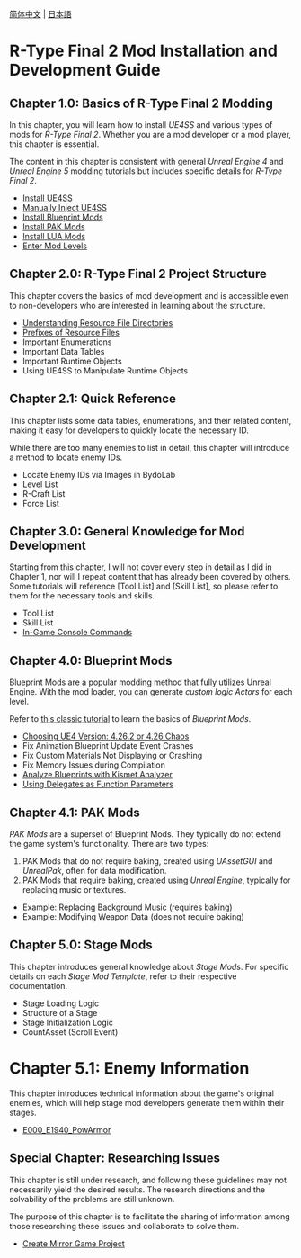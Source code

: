 [简体中文](README.zhs.md) | [日本語](README.ja.md)

# R-Type Final 2 Mod Installation and Development Guide

## Chapter 1.0: Basics of R-Type Final 2 Modding
In this chapter, you will learn how to install *UE4SS* and various types of mods for *R-Type Final 2*. Whether you are a mod developer or a mod player, this chapter is essential.

The content in this chapter is consistent with general *Unreal Engine 4* and *Unreal Engine 5* modding tutorials but includes specific details for *R-Type Final 2*.

- [Install UE4SS](Chapter1_TheBasics/en/InstallingUE4SS.md)
- [Manually Inject UE4SS](Chapter1_TheBasics/en/ManuallyInjectingUE4SS.md)
- [Install Blueprint Mods](Chapter1_TheBasics/en/InstallingBlueprintMods.md)
- [Install PAK Mods](Chapter1_TheBasics/en/InstallingPAKMods.md)
- [Install LUA Mods](Chapter1_TheBasics/en/InstallingLUAMods.md)
- [Enter Mod Levels](Chapter1_TheBasics/en/EnterModLevels.md)

## Chapter 2.0: R-Type Final 2 Project Structure
This chapter covers the basics of mod development and is accessible even to non-developers who are interested in learning about the structure.

- [Understanding Resource File Directories](Chapter2_0_ProjectStructure/en/ResourceFileDirectory.md)
- [Prefixes of Resource Files](Chapter2_0_ProjectStructure/en/ResourceFilePrefixes.md)
- Important Enumerations
- Important Data Tables
- Important Runtime Objects
- Using UE4SS to Manipulate Runtime Objects

## Chapter 2.1: Quick Reference
This chapter lists some data tables, enumerations, and their related content, making it easy for developers to quickly locate the necessary ID.

While there are too many enemies to list in detail, this chapter will introduce a method to locate enemy IDs.

- Locate Enemy IDs via Images in BydoLab
- Level List
- R-Craft List
- Force List

## Chapter 3.0: General Knowledge for Mod Development
Starting from this chapter, I will not cover every step in detail as I did in Chapter 1, nor will I repeat content that has already been covered by others. Some tutorials will reference [Tool List] and [Skill List], so please refer to them for the necessary tools and skills.

- Tool List
- Skill List
- [In-Game Console Commands](Chapter3_0_DeveBasics/en/InGameConsoleCommands.md)

## Chapter 4.0: Blueprint Mods
Blueprint Mods are a popular modding method that fully utilizes Unreal Engine. With the mod loader, you can generate *custom logic Actors* for each level.

Refer to [this classic tutorial](https://docs.ue4ss.com/dev/feature-overview/blueprint-modloader.html) to learn the basics of *Blueprint Mods*.

- [Choosing UE4 Version: 4.26.2 or 4.26 Chaos](Chapter4_0_BPMod/en/UE4VersionSelection.md)
- Fix Animation Blueprint Update Event Crashes
- Fix Custom Materials Not Displaying or Crashing
- Fix Memory Issues during Compilation
- [Analyze Blueprints with Kismet Analyzer](Chapter4_0_BPMod/en/KismetAnalyzer.md)
- [Using Delegates as Function Parameters](Chapter4_0_BPMod/en/UsingDelegatesAsFuncParam.md)

## Chapter 4.1: PAK Mods
*PAK Mods* are a superset of Blueprint Mods. They typically do not extend the game system's functionality. There are two types: 
1. PAK Mods that do not require baking, created using *UAssetGUI* and *UnrealPak*, often for data modification.
2. PAK Mods that require baking, created using *Unreal Engine*, typically for replacing music or textures.

- Example: Replacing Background Music (requires baking)
- Example: Modifying Weapon Data (does not require baking)

## Chapter 5.0: Stage Mods
This chapter introduces general knowledge about *Stage Mods*. For specific details on each *Stage Mod Template*, refer to their respective documentation.

- Stage Loading Logic
- Structure of a Stage
- Stage Initialization Logic
- CountAsset (Scroll Event)

# Chapter 5.1: Enemy Information
This chapter introduces technical information about the game's original enemies, which will help stage mod developers generate them within their stages.

- [E000_E1940_PowArmor](Chapter5_1_EnemyData/en/E000_E1940_PowArmor.md)

## Special Chapter: Researching Issues
This chapter is still under research, and following these guidelines may not necessarily yield the desired results. The research directions and the solvability of the problems are still unknown.

The purpose of this chapter is to facilitate the sharing of information among those researching these issues and collaborate to solve them.

- [Create Mirror Game Project](/UnderInvestigation/en/CreatingMirrorGameProject.md)
